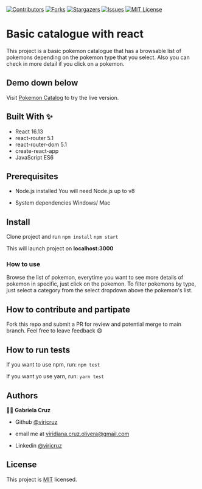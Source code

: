 
[![Contributors][contributors-shield]][contributors-url]
[![Forks][forks-shield]][forks-url]
[![Stargazers][stars-shield]][stars-url]
[![Issues][issues-shield]][issues-url]
[![MIT License][license-shield]][license-url]

# Basic catalogue with react
This project is a basic pokemon catalogue that has a browsable list of pokemons
depending on the pokemon type that you select. Also you can check in more detail if you click on a pokemon.


## Demo down below
Visit [Pokemon Catalog](https://pokemon-catalogue.herokuapp.com/) to try the live version.

## Built With ✨
- React 16.13
- react-router 5.1
- react-router-dom 5.1
- create-react-app
- JavaScript ES6


## Prerequisites
* Node.js installed
You will need Node.js up to v8

* System dependencies
Windows/ Mac


## Install
Clone project and run
`npm install`
`npm start`

This will launch project on **localhost:3000**


### How to use
Browse the list of pokemon, everytime you want to see more details of pokemon in specific, just click on the pokemon. To filter pokemons by type, just select a category from the select dropdown above the pokemon's list.



## How to contribute and partipate
Fork this repo and submit a PR for review and potential merge to main branch. Feel free to leave feedback :smile:

## How to run tests
If you want to use npm, run:
`npm test`

If you want yo use yarn, run:
`yarn test`

## Authors

👨‍💻 **Gabriela Cruz**

- Github [@viricruz](https://github.com/ViriCruz/)

- email me at viridiana.cruz.olivera@gmail.com

- Linkedin [@viricruz](https://www.linkedin.com/in/viricruz/)

## License

This project is [MIT](LICENSE) licensed.

<!-- MARKDOWN LINKS & IMAGES -->
<!-- https://www.markdownguide.org/basic-syntax/#reference-style-links -->

[contributors-shield]: https://img.shields.io/github/contributors/viricruz/basic-catalogue-react.svg?style=flat-square
[contributors-url]: https://github.com/viricruz/basic-catalogue-react/graphs/contributors
[forks-shield]: https://img.shields.io/github/forks/viricruz/basic-catalogue-react
[forks-url]: https://github.com/viricruz/basic-catalogue-react/network/members
[stars-shield]: https://img.shields.io/github/stars/viricruz/basic-catalogue-react
[stars-url]: https://github.com/viricruz/basic-catalogue-react/stargazers
[issues-shield]: https://img.shields.io/github/issues/viricruz/basic-catalogue-react
[issues-url]: https://github.com/viricruz/basic-catalogue-react/issues
[license-shield]: https://img.shields.io/github/license/viricruz/basic-catalogue-react
[license-url]: https://github.com/viricruz/basic-catalogue-react/blob/master/LICENSE.txt
